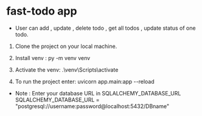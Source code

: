 # fast-todo app


* User can add , update , delete todo , get all todos , update status of one todo.

1. Clone the project on your local machine.

2. Install venv :
py -m venv venv

3. Activate the venv:
.\venv\Scripts\activate

4. To run the project enter:
uvicorn app.main:app --reload

- Note : Enter your database URL in SQLALCHEMY_DATABASE_URL
SQLALCHEMY_DATABASE_URL = "postgresql://username:password@localhost:5432/DBname"
